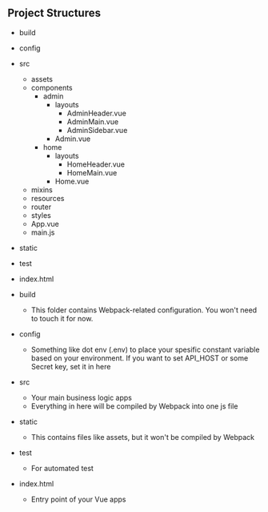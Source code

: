 ## Project Structures

- build
- config
- src
    - assets
    - components
        - admin
            - layouts
                - AdminHeader.vue
                - AdminMain.vue
                - AdminSidebar.vue
            - Admin.vue
        - home
            - layouts
                - HomeHeader.vue
                - HomeMain.vue
            - Home.vue
    - mixins
    - resources
    - router
    - styles
    - App.vue
    - main.js
- static
- test
- index.html

- build
    - This folder contains Webpack-related configuration. You won't need to touch it for now.
- config
    - Something like dot env (.env) to place your spesific constant variable based on your environment. If you want to set API_HOST or some Secret key, set it in here
- src
    - Your main business logic apps
    - Everything in here will be compiled by Webpack into one js file
- static
    - This contains files like assets, but it won't be compiled by Webpack
- test
    - For automated test
- index.html
    - Entry point of your Vue apps